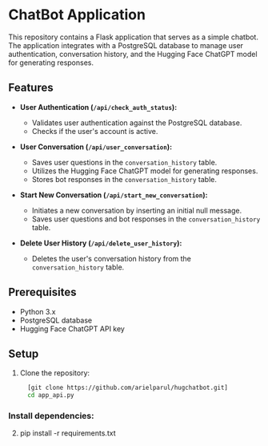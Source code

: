 # ChatBot Application

This repository contains a Flask application that serves as a simple chatbot. The application integrates with a PostgreSQL database to manage user authentication, conversation history, and the Hugging Face ChatGPT model for generating responses.

## Features

- **User Authentication (`/api/check_auth_status`):**
  - Validates user authentication against the PostgreSQL database.
  - Checks if the user's account is active.

- **User Conversation (`/api/user_conversation`):**
  - Saves user questions in the `conversation_history` table.
  - Utilizes the Hugging Face ChatGPT model for generating responses.
  - Stores bot responses in the `conversation_history` table.

- **Start New Conversation (`/api/start_new_conversation`):**
  - Initiates a new conversation by inserting an initial null message.
  - Saves user questions and bot responses in the `conversation_history` table.

- **Delete User History (`/api/delete_user_history`):**
  - Deletes the user's conversation history from the `conversation_history` table.

## Prerequisites

- Python 3.x
- PostgreSQL database
- Hugging Face ChatGPT API key

## Setup

1. Clone the repository:

   ```bash
     [git clone https://github.com/arielparul/hugchatbot.git]
     cd app_api.py

### Install dependencies:

2. pip install -r requirements.txt


